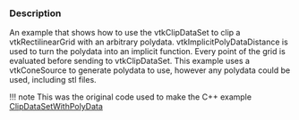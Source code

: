 ### Description

An example that shows how to use the vtkClipDataSet to clip a vtkRectilinearGrid with an arbitrary polydata. vtkImplicitPolyDataDistance is used to turn the polydata into an implicit function. Every point of the grid is evaluated before sending to vtkClipDataSet. This example uses a vtkConeSource to generate polydata to use, however any polydata could be used, including stl files.

!!! note
    This was the original code used to make the C++ example [ClipDataSetWithPolyData](../Cxx/Meshes/ClipDataSetWithPolyData)
